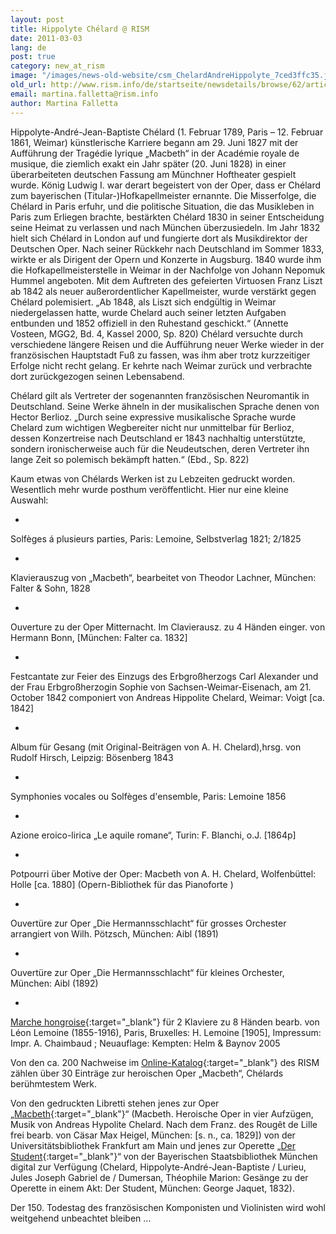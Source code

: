```yaml
---
layout: post
title: Hippolyte Chélard @ RISM
date: 2011-03-03
lang: de
post: true
category: new_at_rism
image: "/images/news-old-website/csm_ChelardAndreHippolyte_7ced3ffc35.jpg"
old_url: http://www.rism.info/de/startseite/newsdetails/browse/62/article/64/hippolyte-chelard-rism.html
email: martina.falletta@rism.info
author: Martina Falletta
---
```


Hippolyte-André-Jean-Baptiste Chélard (1. Februar 1789, Paris – 12. Februar 1861, Weimar) künstlerische Karriere begann am 29. Juni 1827 mit der Aufführung der Tragédie lyrique „Macbeth“ in der Académie royale de musique, die ziemlich exakt ein Jahr später (20. Juni 1828) in einer überarbeiteten deutschen Fassung am Münchner Hoftheater gespielt wurde. König Ludwig I. war derart begeistert von der Oper, dass er Chélard zum bayerischen (Titular-)Hofkapellmeister ernannte. Die Misserfolge, die Chélard in Paris erfuhr, und die politische Situation, die das Musikleben in Paris zum Erliegen brachte, bestärkten Chélard 1830 in seiner Entscheidung seine Heimat zu verlassen und nach München überzusiedeln. Im Jahr 1832 hielt sich Chélard in London auf und fungierte dort als Musikdirektor der Deutschen Oper. Nach seiner Rückkehr nach Deutschland im Sommer 1833, wirkte er als Dirigent der Opern und Konzerte in Augsburg. 1840 wurde ihm die Hofkapellmeisterstelle in Weimar in der Nachfolge von Johann Nepomuk Hummel angeboten. Mit dem Auftreten des gefeierten Virtuosen Franz Liszt ab 1842 als neuer außerordentlicher Kapellmeister, wurde verstärkt gegen Chélard polemisiert. „Ab 1848, als Liszt sich endgültig in Weimar niedergelassen hatte, wurde Chelard auch seiner letzten Aufgaben entbunden und 1852 offiziell in den Ruhestand geschickt.“ (Annette Vosteen, MGG2, Bd. 4, Kassel 2000, Sp. 820) Chélard versuchte durch verschiedene längere Reisen und die Aufführung neuer Werke wieder in der französischen Hauptstadt Fuß zu fassen, was ihm aber trotz kurzzeitiger Erfolge nicht recht gelang. Er kehrte nach Weimar zurück und verbrachte dort zurückgezogen seinen Lebensabend.

Chélard gilt als Vertreter der sogenannten französischen Neuromantik in Deutschland. Seine Werke ähneln in der musikalischen Sprache denen von Hector Berlioz. „Durch seine expressive musikalische Sprache wurde Chelard zum wichtigen Wegbereiter nicht nur unmittelbar für Berlioz, dessen Konzertreise nach Deutschland er 1843 nachhaltig unterstützte, sondern ironischerweise auch für die Neudeutschen, deren Vertreter ihn lange Zeit so polemisch bekämpft hatten.“ (Ebd., Sp. 822)

Kaum etwas von Chélards Werken ist zu Lebzeiten gedruckt worden. Wesentlich mehr wurde posthum veröffentlicht. Hier nur eine kleine Auswahl:

-

Solfèges á plusieurs parties, Paris: Lemoine, Selbstverlag 1821; 2/1825

-

Klavierauszug von „Macbeth“, bearbeitet von Theodor Lachner, München: Falter & Sohn, 1828

-

Ouverture zu der Oper Mitternacht. Im Clavierausz. zu 4 Händen einger. von Hermann Bonn, [München: Falter ca. 1832]

-

Festcantate zur Feier des Einzugs des Erbgroßherzogs Carl Alexander und der Frau Erbgroßherzogin Sophie von Sachsen-Weimar-Eisenach, am 21. October 1842 componiert von Andreas Hippolite Chelard, Weimar: Voigt [ca. 1842]

-

Album für Gesang (mit Original-Beiträgen von A. H. Chelard),hrsg. von Rudolf Hirsch, Leipzig: Bösenberg 1843

-

Symphonies vocales ou Solfèges d'ensemble, Paris: Lemoine 1856

-

Azione eroico-lirica „Le aquile romane“, Turin: F. Blanchi, o.J. [1864p]

-

Potpourri über Motive der Oper: Macbeth von A. H. Chelard, Wolfenbüttel: Holle [ca. 1880] (Opern-Bibliothek für das Pianoforte )

-

Ouvertüre zur Oper „Die Hermannsschlacht“ für grosses Orchester arrangiert von Wilh. Pötzsch, München: Aibl (1891)

-

Ouvertüre zur Oper „Die Hermannsschlacht“ für kleines Orchester, München: Aibl (1892)

-

[Marche hongroise](http://gallica.bnf.fr/ark:/12148/bpt6k3954851){:target="_blank"} für 2 Klaviere zu 8 Händen bearb. von Léon Lemoine (1855-1916), Paris, Bruxelles: H. Lemoine [1905], Impressum: Impr. A. Chaimbaud ; Neuauflage: Kempten: Helm & Baynov 2005


Von den ca. 200 Nachweise im [Online-Katalog](http://opac.rism.info/index.php?id=6&tx_bsbsearch_pi1%5Bsmode%5D=simple&L=0&tx_bsbsearch_pi1%5Bquery%5D%5B0%5D=chelard+hippolyte&tx_bsbsearch_pi1%5Bsubmit_button%5D=Suche){:target="_blank"} des RISM zählen über 30 Einträge zur heroischen Oper „Macbeth“, Chélards berühmtestem Werk.

Von den gedruckten Libretti stehen jenes zur Oper „[Macbeth](http://publikationen.ub.uni-frankfurt.de/volltexte/2008/110603/){:target="_blank"}“ (Macbeth. Heroische Oper in vier Aufzügen, Musik von Andreas Hypolite Chelard. Nach dem Franz. des Rougêt de Lille frei bearb. von Cäsar Max Heigel, München: [s. n., ca. 1829]) von der Universitätsbibliothek Frankfurt am Main und jenes zur Operette „[Der Student](http://daten.digitale-sammlungen.de/bsb00054329/image_1){:target="_blank"}“ von der Bayerischen Staatsbibliothek München digital zur Verfügung (Chelard, Hippolyte-André-Jean-Baptiste / Lurieu, Jules Joseph Gabriel de / Dumersan, Théophile Marion: Gesänge zu der Operette in einem Akt: Der Student, München: George Jaquet, 1832).

Der 150. Todestag des französischen Komponisten und Violinisten wird wohl weitgehend unbeachtet bleiben ...